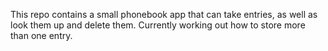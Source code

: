 This repo contains a small phonebook app that can take entries, as well as look them up and delete them. Currently working out how to store more than one entry. 